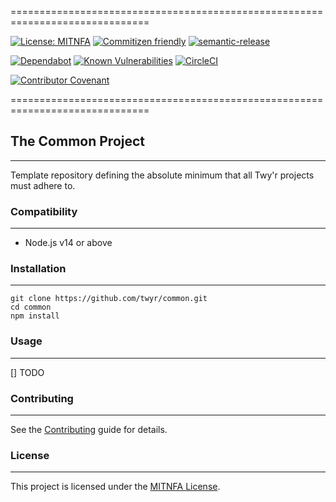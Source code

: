 ==============================================================================

[![License: MITNFA](https://img.shields.io/badge/License-MIT-yellow.svg)](https://spdx.org/licenses/MITNFA.html)
[![Commitizen friendly](https://img.shields.io/badge/commitizen-friendly-brightgreen.svg)](http://commitizen.github.io/cz-cli/)
[![semantic-release](https://img.shields.io/badge/%20%20%F0%9F%93%A6%F0%9F%9A%80-semantic--release-e10079.svg)](https://github.com/semantic-release/semantic-release)

[![Dependabot](https://badgen.net/dependabot/twyr/common/256194340?icon=dependabot)](https://app.dependabot.com/accounts/twyr/repos/256194340)
[![Known Vulnerabilities](https://snyk.io/test/github/twyr/common/badge.svg)](https://snyk.io/test/github/twyr/common)
[![CircleCI](https://circleci.com/gh/twyr/common.svg?style=shield&circle-token=5b5a717014a209604624b6e25cee1552e6174315)](https://circleci.com/gh/twyr/common)

[![Contributor Covenant](https://img.shields.io/badge/Contributor%20Covenant-v2.0%20adopted-ff69b4.svg)](CODE_OF_CONDUCT.md) 

==============================================================================


## The Common Project
------------------------------------------------------------------------------
Template repository defining the absolute minimum that all Twy'r projects must adhere to.


### Compatibility
------------------------------------------------------------------------------
* Node.js v14 or above


### Installation
------------------------------------------------------------------------------
```
git clone https://github.com/twyr/common.git
cd common
npm install
```

### Usage
------------------------------------------------------------------------------
[] TODO


### Contributing
------------------------------------------------------------------------------
See the [Contributing](CONTRIBUTING.md) guide for details.


### License
------------------------------------------------------------------------------
This project is licensed under the [MITNFA License](LICENSE.md).
